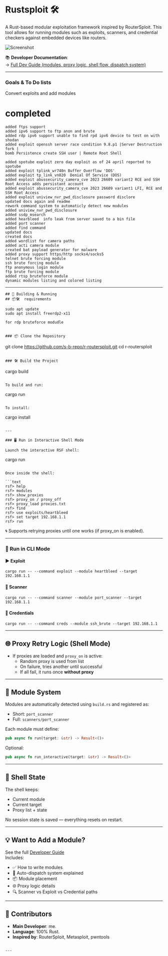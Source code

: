 # Rustsploit 🛠️

A Rust-based modular exploitation framework inspired by RouterSploit. This tool allows for running modules such as exploits, scanners, and credential checkers against embedded devices like routers.

![Screenshot](https://github.com/s-b-repo/r-routersploit/raw/main/lat.png)

📚 **Developer Documentation**:  
→ [Full Dev Guide (modules, proxy logic, shell flow, dispatch system)](https://github.com/s-b-repo/r-routersploit/blob/main/docs/doc.md)

---
### Goals & To Do lists

Convert exploits and add modules

# completed
```
added ftps support
added ipv6 support to ftp anon and brute
added rdp ipv6 support unable to find rpd ipv6 device to test on with shodan
added exploit openssh server race condition 9.8.p1 |Server Destruction fork |
bomb Persistence create SSH user | Remote Root Shell

added spotube exploit zero day exploit as of 24 april reported to spotube
added exploit tplink_wr740n Buffer Overflow 'DOS'
added exploit tp_link_vn020  Denial Of Service (DOS) 
added exploit abussecurity_camera_cve 2023 26609 variant2 RCE and SSH Root Access adds persistant account
added exploit abussecurity_camera_cve 2023 26609 variant1 LFI, RCE and SSH Root Access
added exploit uniview_nvr_pwd_disclosure password disclore 
updated docs again and readme
rework command system to automaticly detect new modules
added uniview_nvr_pwd_disclosure  
added ssdp_msearch  
added hearbleed  info leak from server saved to a bin file
added port scanner  
added find command  
updated docs  
created docs  
added wordlist for camera paths  
added acti camera module  
created bat payload generator for malware  
added proxy support https/http socks4/socks5  
telnet brute forcing module  
ssh brute forcing module  
ftp anonymous login module  
ftp brute forcing module  
added rtsp_bruteforce module  
dynamic modules listing and colored listing  
```

---
```
## 🚀 Building & Running
## 📦🛠️  requirements 
```
```
sudo apt update
sudo apt install freerdp2-x11  

for rdp bruteforce modudle


```
```
### 📦 Clone the Repository

```
git clone https://github.com/s-b-repo/r-routersploit.git
cd r-routersploit
```

### 🛠️ Build the Project

```
cargo build
```

To build and run:
```
cargo run
```

To install:
```
cargo install
```

---

### 🖥️ Run in Interactive Shell Mode

Launch the interactive RSF shell:

```
cargo run
```

Once inside the shell:

```text
rsf> help
rsf> modules
rsf> show_proxies
rsf> proxy_on / proxy_off
rsf> proxy_load proxies.txt
rsf> find
rsf> use exploits/heartbleed
rsf> set target 192.168.1.1
rsf> run
```

🌀 Supports retrying proxies until one works (if proxy_on is enabled).

---

### 🔧 Run in CLI Mode

#### ▶ Exploit
```
cargo run -- --command exploit --module heartbleed --target 192.168.1.1
```

#### 🧪 Scanner
```
cargo run -- --command scanner --module port_scanner --target 192.168.1.1
```

#### 🔐 Credentials
```
cargo run -- --command creds --module ssh_brute --target 192.168.1.1
```

---

## 🌐 Proxy Retry Logic (Shell Mode)

- If proxies are loaded and `proxy_on` is active:
  - Random proxy is used from list
  - On failure, tries another until successful
  - If all fail, it runs once **without proxy**

---

## 📂 Module System

Modules are automatically detected using `build.rs` and registered as:
- Short: `port_scanner`
- Full: `scanners/port_scanner`

Each module must define:
```rust
pub async fn run(target: &str) -> Result<()>
```

Optional:
```rust
pub async fn run_interactive(target: &str) -> Result<()>
```

---

## 🧼 Shell State

The shell keeps:
- Current module
- Current target
- Proxy list + state

No session state is saved — everything resets on restart.

---

## 💡 Want to Add a Module?

See the full [Developer Guide](https://github.com/s-b-repo/r-routersploit/blob/main/docs/doc.md)  
Includes:
- ✅ How to write modules
- 🧠 Auto-dispatch system explained
- 📦 Module placement
- 🌐 Proxy logic details
- 🔍 Scanner vs Exploit vs Credential paths

---

## 👥 Contributors

- **Main Developer**: me.
- **Language**: 100% Rust.
- **Inspired by**: RouterSploit, Metasploit, pwntools
```

---
